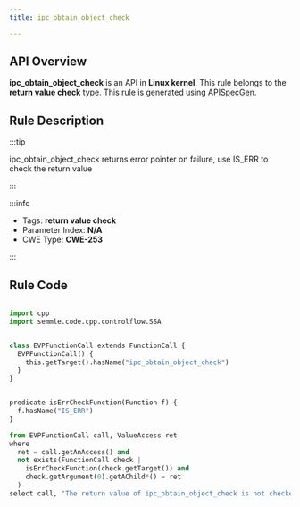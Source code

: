 ```yaml
---
title: ipc_obtain_object_check

---
```



## API Overview
**ipc_obtain_object_check** is an API in **Linux kernel**. This rule belongs to the **return value check** type. This rule is generated using [APISpecGen](../../tools/APISpecGen).
## Rule Description

:::tip

ipc_obtain_object_check returns error pointer on failure, use IS_ERR to check the return value

:::

:::info

- Tags: **return value check**
- Parameter Index: **N/A**
- CWE Type: **CWE-253**

:::

## Rule Code
```python

import cpp
import semmle.code.cpp.controlflow.SSA


class EVPFunctionCall extends FunctionCall {
  EVPFunctionCall() {
    this.getTarget().hasName("ipc_obtain_object_check")
  }
}


predicate isErrCheckFunction(Function f) {
  f.hasName("IS_ERR") 
}

from EVPFunctionCall call, ValueAccess ret
where
  ret = call.getAnAccess() and
  not exists(FunctionCall check |
    isErrCheckFunction(check.getTarget()) and
    check.getArgument(0).getAChild*() = ret
  )
select call, "The return value of ipc_obtain_object_check is not checked with IS_ERR."
    
```